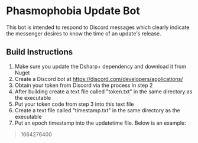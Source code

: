 # Phasmophobia Update Bot
This bot is intended to respond to Discord messages which clearly indicate the messenger desires to know the time of an update's release.
## Build Instructions
1. Make sure you update the Dsharp+ dependency and download it from Nuget
2. Create a Discord bot at https://discord.com/developers/applications/
3. Obtain your token from Discord via the process in step 2
4. After building create a text file called "token.txt" in the same directory as the executable
5. Put your token code from step 3 into this text file
6. Create a text file called "timestamp.txt" in the same directory as the executable
7. Put an epoch timestamp into the updatetime file. Below is an example:
>1664276400
